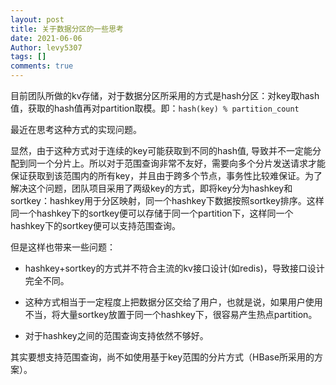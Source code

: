 ```yaml
---
layout: post
title: 关于数据分区的一些思考
date: 2021-06-06
Author: levy5307
tags: []
comments: true
---
```


目前团队所做的kv存储，对于数据分区所采用的方式是hash分区：对key取hash值，获取的hash值再对partition取模。即：```hash(key) % partition_count```

最近在思考这种方式的实现问题。

显然，由于这种方式对于连续的key可能获取到不同的hash值, 导致并不一定能分配到同一个分片上。所以对于范围查询非常不友好，需要向多个分片发送请求才能保证获取到该范围内的所有key，并且由于跨多个节点，事务性比较难保证。为了解决这个问题，团队项目采用了两级key的方式，即将key分为hashkey和sortkey：hashkey用于分区映射，同一个hashkey下数据按照sortkey排序。这样同一个hashkey下的sortkey便可以存储于同一个partition下，这样同一个hashkey下的sortkey便可以支持范围查询。

但是这样也带来一些问题：

- hashkey+sortkey的方式并不符合主流的kv接口设计(如redis)，导致接口设计完全不同。

- 这种方式相当于一定程度上把数据分区交给了用户，也就是说，如果用户使用不当，将大量sortkey放置于同一个hashkey下，很容易产生热点partition。

- 对于hashkey之间的范围查询支持依然不够好。

其实要想支持范围查询，尚不如使用基于key范围的分片方式（HBase所采用的方案）。
